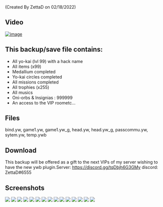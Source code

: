 (Created By ZettaD on 02/18/2022)

## Video
[![image](https://user-images.githubusercontent.com/42093520/154795357-92f58b00-bce8-405f-92b5-30dd44845fda.png)](https://youtu.be/j4nzBmYYehk)


## This backup/save file contains:
- All yo-kai (lvl 99) with a hack name
- All items (x99)
- Medallium completed
- Yo-kai circles completed
- All missions completed
- All trophies (x255)
- All musics
- Oni-orbs & Insignias : 999999
- An access to the VIP roometc...

## Files
bind.yw, game1.yw, game1.yw_g, head.yw, head.yw_g, passcommu.yw, sytem.yw, temp.ywb

## Download
This backup will be offered as a gift to the next VIPs of my server wishing to have the new ywb plugin.Server: https://discord.gg/tqDbjh6G3GMy discord: ZettaD#6555

## Screenshots
![](https://preview.redd.it/u5738pm1cri81.png?width=400&format=png&auto=webp&s=b858cb4c75418f87d6467fcc6ec2f47a21660094)
![](https://preview.redd.it/vonjbv92cri81.png?width=320&format=png&auto=webp&s=31f4b039fa02db86082b302d5cb9412b51f59193)
![](https://preview.redd.it/e52uq3i4cri81.png?width=320&format=png&auto=webp&s=5db89b4aa4bf795c01576123ddd5b1561fb8f047)
![](https://preview.redd.it/sei58eh6cri81.png?width=320&format=png&auto=webp&s=c8d06ef72dc5166793eb8e6f52d31cb727ab7433)
![](https://preview.redd.it/t7hooib7cri81.png?width=320&format=png&auto=webp&s=8c7c9d28fbae3663673aa17873658d7bfd537666)
![](https://preview.redd.it/d9vigrvacri81.png?width=320&format=png&auto=webp&s=11e5e3767a6129dfb8f5ea5bc9751c83bf64ae5b)
![](https://preview.redd.it/p7kio9pccri81.png?width=320&format=png&auto=webp&s=427eb38d307ba24bc3448fdbc6c86508450b2dee)
![](https://preview.redd.it/njak3gsdcri81.png?width=320&format=png&auto=webp&s=2f5746e6003b91a8354d41d45a124cdf79bf5d1e)
![](https://preview.redd.it/179r4k9fcri81.png?width=320&format=png&auto=webp&s=0d775678a4d953802a055ca483dca2488bf1d311)
![](https://preview.redd.it/4n8gj0yfcri81.png?width=320&format=png&auto=webp&s=0c2bae4d5b5c67669d0feb7de48d2bf63fe31824)
![](https://preview.redd.it/j6w8g38hcri81.png?width=400&format=png&auto=webp&s=24b7897edeb300f7461aec7954342b46faeca66c)
![](https://preview.redd.it/2khzl00jcri81.png?width=400&format=png&auto=webp&s=99e9fd4a0c9d8193f3b9c922ed5b4c75d635e897)
![](https://preview.redd.it/js4669tjcri81.png?width=400&format=png&auto=webp&s=89b8ae16b1c04b2a16b2ffc15e8c104fe48c0795)
![](https://preview.redd.it/fxj7n2jkcri81.png?width=400&format=png&auto=webp&s=b073af25ca8b0e4f09e7f7d1304ffc00d644e462)
![](https://preview.redd.it/o52b628lcri81.png?width=400&format=png&auto=webp&s=856770b3ec57ab38b30a21ee1b6c97a1419c143f)

